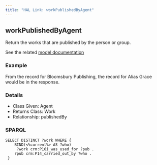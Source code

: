 ```yaml
---
title: "HAL Link: workPublishedByAgent"
---
```


## workPublishedByAgent

Return the works that are published by the person or group.

See the related [model documentation](/model/document/#creation-and-publication)

### Example

From the record for Bloomsbury Publishing, the record for Alias Grace would be in the response.


### Details

* Class Given: Agent
* Returns Class: Work
* Relationship: publishedBy


### SPARQL
```
SELECT DISTINCT ?work WHERE {
    BIND(<%current%> AS ?who)
     ?work crm:P16i_was_used_for ?pub .
    ?pub crm:P14_carried_out_by ?who .
 } 
```

